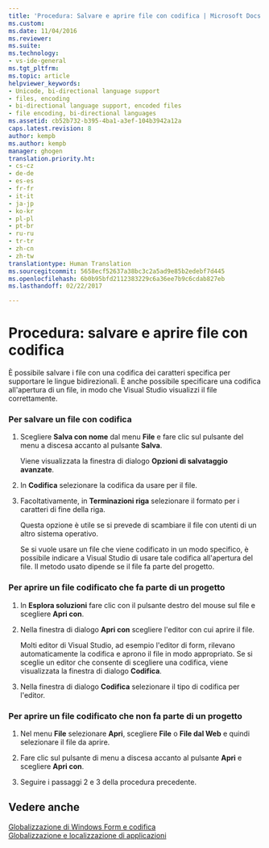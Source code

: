 ```yaml
---
title: 'Procedura: Salvare e aprire file con codifica | Microsoft Docs'
ms.custom: 
ms.date: 11/04/2016
ms.reviewer: 
ms.suite: 
ms.technology:
- vs-ide-general
ms.tgt_pltfrm: 
ms.topic: article
helpviewer_keywords:
- Unicode, bi-directional language support
- files, encoding
- bi-directional language support, encoded files
- file encoding, bi-directional languages
ms.assetid: cb52b732-b395-4ba1-a3ef-104b3942a12a
caps.latest.revision: 8
author: kempb
ms.author: kempb
manager: ghogen
translation.priority.ht:
- cs-cz
- de-de
- es-es
- fr-fr
- it-it
- ja-jp
- ko-kr
- pl-pl
- pt-br
- ru-ru
- tr-tr
- zh-cn
- zh-tw
translationtype: Human Translation
ms.sourcegitcommit: 5658ecf52637a38bc3c2a5ad9e85b2edebf7d445
ms.openlocfilehash: 6b0b95bfd2112383229c6a36ee7b9c6cdab827eb
ms.lasthandoff: 02/22/2017

---
```

# <a name="how-to-save-and-open-files-with-encoding"></a>Procedura: salvare e aprire file con codifica
È possibile salvare i file con una codifica dei caratteri specifica per supportare le lingue bidirezionali. È anche possibile specificare una codifica all'apertura di un file, in modo che Visual Studio visualizzi il file correttamente.  
  
### <a name="to-save-a-file-with-encoding"></a>Per salvare un file con codifica  
  
1.  Scegliere **Salva con nome** dal menu **File** e fare clic sul pulsante del menu a discesa accanto al pulsante **Salva**.  
  
     Viene visualizzata la finestra di dialogo **Opzioni di salvataggio avanzate**.  
  
2.  In **Codifica** selezionare la codifica da usare per il file.  
  
3.  Facoltativamente, in **Terminazioni riga** selezionare il formato per i caratteri di fine della riga.  
  
     Questa opzione è utile se si prevede di scambiare il file con utenti di un altro sistema operativo.  
  
     Se si vuole usare un file che viene codificato in un modo specifico, è possibile indicare a Visual Studio di usare tale codifica all'apertura del file. Il metodo usato dipende se il file fa parte del progetto.  
  
### <a name="to-open-an-encoded-file-that-is-part-of-a-project"></a>Per aprire un file codificato che fa parte di un progetto  
  
1.  In **Esplora soluzioni** fare clic con il pulsante destro del mouse sul file e scegliere **Apri con**.  
  
2.  Nella finestra di dialogo **Apri con** scegliere l'editor con cui aprire il file.  
  
     Molti editor di Visual Studio, ad esempio l'editor di form, rilevano automaticamente la codifica e aprono il file in modo appropriato. Se si sceglie un editor che consente di scegliere una codifica, viene visualizzata la finestra di dialogo **Codifica**.  
  
3.  Nella finestra di dialogo **Codifica** selezionare il tipo di codifica per l'editor.  
  
### <a name="to-open-an-encoded-file-that-is-not-part-of-a-project"></a>Per aprire un file codificato che non fa parte di un progetto  
  
1.  Nel menu **File** selezionare **Apri**, scegliere **File** o **File dal Web** e quindi selezionare il file da aprire.  
  
2.  Fare clic sul pulsante di menu a discesa accanto al pulsante **Apri** e scegliere **Apri con**.  
  
3.  Seguire i passaggi 2 e 3 della procedura precedente.  
  
## <a name="see-also"></a>Vedere anche  
 [Globalizzazione di Windows Form e codifica](http://msdn.microsoft.com/Library/22e8965d-a712-42b3-8167-3ee346bd70f9)   
 [Globalizzazione e localizzazione di applicazioni](../ide/globalizing-and-localizing-applications.md)
